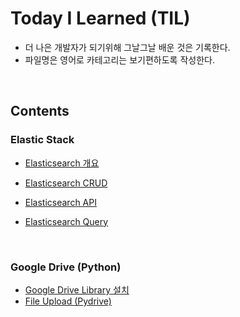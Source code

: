 # Today I Learned (TIL) 

- 더 나은 개발자가 되기위해 그날그날 배운 것은 기록한다.
- 파일명은 영어로 카테고리는 보기편하도록 작성한다.

<br>

## Contents

### Elastic Stack

- [Elasticsearch 개요](./Elasticstack/01_Elasticsearch_intro.md)

- [Elasticsearch CRUD](./Elasticstack/02_Elasticsearch_CRUD.md)

- [Elasticsearch API](./Elasticstack/03_Elasticsearch_API.md)

- [Elasticsearch Query](./Elasticstack/04_Elasticsearch_query.md)

<br>

### Google Drive (Python)

- [Google Drive Library 설치](./Google-Drive/01_Google_drive_library_installation.md)
- [File Upload (Pydrive)](./Google-Drive/03_File_upload_(Pydrive).md)

